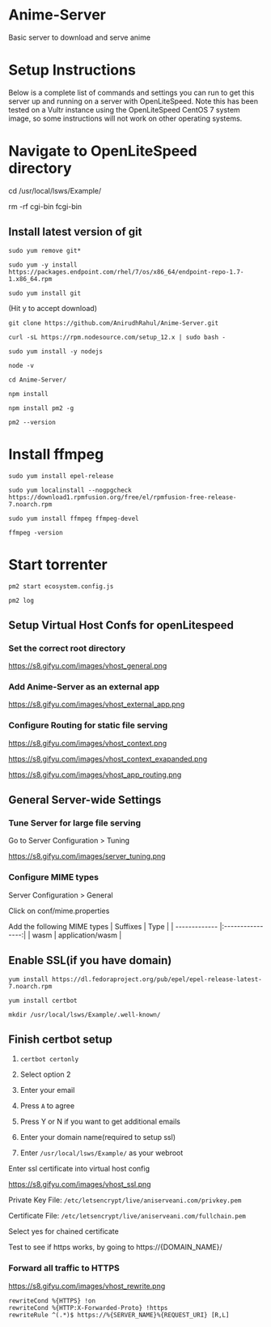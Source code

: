 # Anime-Server
Basic server to download and serve anime

# Setup Instructions

Below is a complete list of commands and settings you can run to get this server up and running on a server with OpenLiteSpeed.
Note this has been tested on a Vultr instance using the OpenLiteSpeed CentOS 7 system image, so some instructions will not work on other operating systems.

# Navigate to OpenLiteSpeed directory
cd /usr/local/lsws/Example/

rm -rf cgi-bin fcgi-bin

## Install latest version of git
`sudo yum remove git*`

`sudo yum -y install https://packages.endpoint.com/rhel/7/os/x86_64/endpoint-repo-1.7-1.x86_64.rpm`

`sudo yum install git`

(Hit y to accept download)

`git clone https://github.com/AnirudhRahul/Anime-Server.git`

`curl -sL https://rpm.nodesource.com/setup_12.x | sudo bash -`

`sudo yum install -y nodejs`

`node -v`

`cd Anime-Server/`

`npm install`

`npm install pm2 -g`

`pm2 --version`

# Install ffmpeg
`sudo yum install epel-release`

`sudo yum localinstall --nogpgcheck https://download1.rpmfusion.org/free/el/rpmfusion-free-release-7.noarch.rpm`

`sudo yum install ffmpeg ffmpeg-devel`

`ffmpeg -version`

# Start torrenter

`pm2 start ecosystem.config.js`

`pm2 log`

## Setup Virtual Host Confs for openLitespeed
### Set the correct root directory
https://s8.gifyu.com/images/vhost_general.png

### Add Anime-Server as an external app 
https://s8.gifyu.com/images/vhost_external_app.png

### Configure Routing for static file serving
https://s8.gifyu.com/images/vhost_context.png

https://s8.gifyu.com/images/vhost_context_exapanded.png

https://s8.gifyu.com/images/vhost_app_routing.png

## General Server-wide Settings
### Tune Server for large file serving
Go to Server Configuration > Tuning

https://s8.gifyu.com/images/server_tuning.png

### Configure MIME types
Server Configuration > General

Click on conf/mime.properties

Add the following MIME types
| Suffixes      | Type             |
| ------------- |:----------------:|
| wasm          | application/wasm |


## Enable SSL(if you have domain)
`yum install https://dl.fedoraproject.org/pub/epel/epel-release-latest-7.noarch.rpm`

`yum install certbot`

`mkdir /usr/local/lsws/Example/.well-known/`

## Finish certbot setup

1. `certbot certonly`

2. Select option 2

3. Enter your email

4. Press `A` to agree

5. Press Y or N if you want to get additional emails

6. Enter your domain name(required to setup ssl)

7. Enter `/usr/local/lsws/Example/` as your webroot



Enter ssl certificate into virtual host config

https://s8.gifyu.com/images/vhost_ssl.png

Private Key File: `/etc/letsencrypt/live/aniserveani.com/privkey.pem`

Certificate File: `/etc/letsencrypt/live/aniserveani.com/fullchain.pem`

Select yes for chained certificate

Test to see if https works, by going to https://{DOMAIN_NAME}/

### Forward all traffic to HTTPS
https://s8.gifyu.com/images/vhost_rewrite.png
```
rewriteCond %{HTTPS} !on
rewriteCond %{HTTP:X-Forwarded-Proto} !https
rewriteRule ^(.*)$ https://%{SERVER_NAME}%{REQUEST_URI} [R,L]
```
